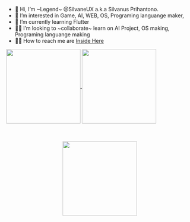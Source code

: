 - 👋 Hi, I’m ~Legend~ @SilvaneUX a.k.a Silvanus Prihantono.
- 👀 I’m interested in Game, AI, WEB, OS, Programing languange maker,
- 🌱 I’m currently learning Flutter
- 🤝🏼 I’m looking to ~collaborate~ learn on AI Project, OS making, Programing languange making
- 🤙🏼 How to reach me are [Inside Here](cutt.ly/sux)

<!---
SilvaneUX/SilvaneUX is a ✨ special ✨ repository because its `README.md` (this file) appears on your GitHub profile.
You can click the Preview link to take a look at your changes.


![Anurag's GitHub stats](https://github-readme-stats.vercel.app/api?username=SilvaneUX&show_icons=true&theme=bear)
![Top Langs](https://github-readme-stats.vercel.app/api/top-langs/?username=SilvaneUX&theme=bear)

--->

<a href="https://github.com/SilvaneUX/">
  <img height=200 align="center" src="https://github-readme-stats.vercel.app/api?username=SilvaneUX&show_icons=true&theme=bear" />
</a>
<a href="https://github.com/SilvaneUX/">
  <img height=200 align="center" src="https://github-readme-stats.vercel.app/api/top-langs/?username=SilvaneUX&theme=bear&layout=compact&langs_count=10&card_width=380" />
</a>
<br>
<br>
<br>
<p align="center">
<a href="https://github.com/SilvaneUX/" style="text-align: center">
  <img height=200 align="center" src="http://github-readme-streak-stats.herokuapp.com?user=SilvaneUX&theme=bear&border_radius=25&date_format=j%20M%5B%20Y%5D&card_width=900" />
</a>
</p>
